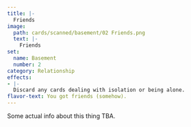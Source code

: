 ```yaml
---
title: |-
  Friends
image: 
  path: cards/scanned/basement/02 Friends.png
  text: |-
    Friends
set:
  name: Basement
  number: 2
category: Relationship
effects: 
- |-
  Discard any cards dealing with isolation or being alone.
flavor-text: You got friends (somehow).
---
```

Some actual info about this thing TBA.
